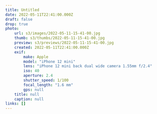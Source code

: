 ```yaml
---
title: Untitled
date: 2022-05-11T22:41:00.000Z
draft: false
drop: true
photo:
    url: s3/images/2022-05-11-15-41-00.jpg
    thumb: s3/thumbs/2022-05-11-15-41-00.jpg
    preview: s3/previews/2022-05-11-15-41-00.jpg
    created: 2022-05-11T22:41:00.000Z
    exif:
        make: Apple
        model: "iPhone 12 mini"
        lens: "iPhone 12 mini back dual wide camera 1.55mm f/2.4"
        iso: 40
        aperture: 2.4
        shutter_speed: 1/100
        focal_length: "1.6 mm"
        gps: null
    title: null
    caption: null
links: []
---
```

